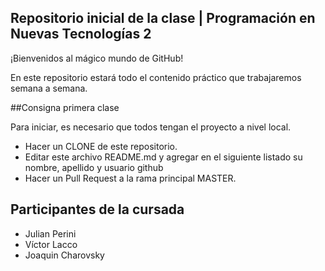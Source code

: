 ## Repositorio inicial de la clase | Programación en Nuevas Tecnologías 2

¡Bienvenidos al mágico mundo de GitHub!

En este repositorio estará todo el contenido práctico que trabajaremos semana a semana.

##Consigna primera clase

Para iniciar, es necesario que todos tengan el proyecto a nivel local.

- Hacer un CLONE de este repositorio.
- Editar este archivo README.md y agregar en el siguiente listado su nombre, apellido y usuario github
- Hacer un Pull Request a la rama principal MASTER.

## Participantes de la cursada
- Julian Perini
- Víctor Lacco
- Joaquin Charovsky 
